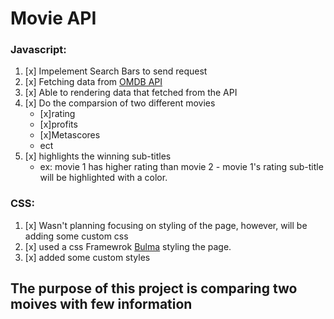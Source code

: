# Movie API

### Javascript:

1. [x] Impelement Search Bars to send request
2. [x] Fetching data from [OMDB API](http://www.omdbapi.com/)
3. [x] Able to rendering data that fetched from the API
4. [x] Do the comparsion of two different movies
    - [x]rating
    - [x]profits
    - [x]Metascores
    - ect
5. [x] highlights the winning sub-titles
    - ex: movie 1 has higher rating than movie 2 - movie 1's rating sub-title will be highlighted with a color.

### CSS:

1. [x] Wasn't planning focusing on styling of the page, however, will be adding some custom css
2. [x] used a css Framewrok [Bulma](https://bulma.io/) styling the page.
3. [x] added some custom styles

## The purpose of this project is comparing two moives with few information
